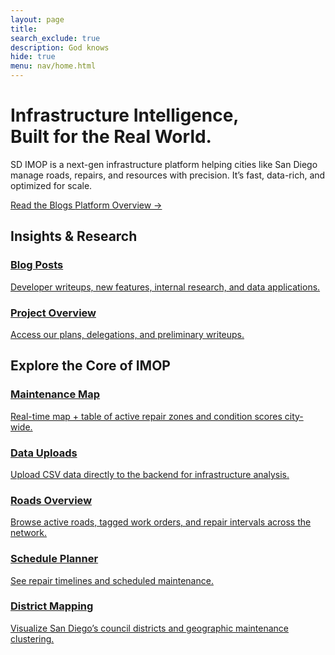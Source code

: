 ```yaml
---
layout: page
title:
search_exclude: true
description: God knows
hide: true
menu: nav/home.html
---
```


<div class="relative py-24 px-6 overflow-hidden max-w-6xl mx-auto">
  <!-- Glowing blob background -->
    <div id="mouseBlob"
       class="absolute w-[600px] h-[600px] bg-gradient-to-br from-accent via-purple-800 to-transparent 
              opacity-20 blur-3xl rounded-full animate-pulse-slow pointer-events-none z-0 transition-transform duration-200">
    </div>

  <!-- Hero content -->
<div class="relative z-10 max-w-5xl mx-auto text-center space-y-8">
    <h1 class="text-5xl md:text-6xl font-extrabold text-transparent bg-clip-text bg-gradient-to-r from-white via-accent to-purple-400 animate-gradient-x">
      Infrastructure Intelligence, <br> Built for the Real World.
    </h1>
    <p class="text-lg text-gray-400 max-w-2xl mx-auto animate-slide-in">
      SD IMOP is a next-gen infrastructure platform helping cities like San Diego manage roads, repairs, and resources with precision. It’s fast, data-rich, and optimized for scale.
    </p>
    <div class="flex flex-col sm:flex-row justify-center gap-4 mt-4 animate-fade-in">
      <a href="{{site.baseurl}}/blogs" class="px-6 py-3 bg-accent text-white font-medium rounded-full shadow-lg hover:bg-white hover:text-accent border border-accent transition duration-300 transform hover:scale-105">
        Read the Blogs
      </a>
      <a href="#modules" class="px-6 py-3 border-2 border-accent text-accent font-medium rounded-full hover:bg-accent hover:text-white transition">
        Platform Overview →
      </a>
    </div>
  </div>
</div>

<!-- Features section -->
<!-- Insights Section -->
<section id="insights" class="py-16 px-6 max-w-6xl mx-auto">
  <h2 class="text-3xl font-bold text-white mb-8">Insights & Research</h2>
  <div class="grid grid-cols-1 sm:grid-cols-2 lg:grid-cols-3 gap-6">
    <a href="{{site.baseurl}}/blogs" class="bg-neutralCard border border-white/10 hover:border-accent p-5 rounded-xl transition group">
      <div class="text-2xl text-accent mb-2"><i class="fas fa-lightbulb"></i></div>
      <h3 class="text-lg font-semibold text-white group-hover:text-accent">Blog Posts</h3>
      <p class="text-gray-400 text-sm">Developer writeups, new features, internal research, and data applications.</p>
    </a>
    <a href="https://github.com/adik1025/imop_frontend/issues/8" class="bg-neutralCard border border-white/10 hover:border-accent p-5 rounded-xl transition group">
      <div class="text-2xl text-accent mb-2"><i class="fas fa-archive"></i></div>
      <h3 class="text-lg font-semibold text-white group-hover:text-accent">Project Overview</h3>
      <p class="text-gray-400 text-sm">Access our plans, delegations, and preliminary writeups.</p>
    </a>
  </div>
</section>

<!-- Core Modules Section -->
<section class="pt-12 pb-20 px-6 max-w-6xl mx-auto" id="modules">
  <h2 class="text-4xl font-extrabold text-transparent bg-clip-text bg-gradient-to-r from-accent via-purple-500 to-white mb-12 animate-gradient-x">
    Explore the Core of IMOP
  </h2>
  <div class="grid grid-cols-1 sm:grid-cols-2 lg:grid-cols-3 gap-8">
    <a href="{{ site.baseurl }}/map" class="group bg-neutralCard border border-white/10 hover:border-accent p-6 rounded-xl transition-all shadow-md">
      <div class="text-3xl text-accent mb-3"><i class="fas fa-map-marked-alt"></i></div>
      <h3 class="text-xl font-semibold group-hover:text-accent">Maintenance Map</h3>
      <p class="text-gray-400 mt-2 text-sm">Real-time map + table of active repair zones and condition scores city-wide.</p>
    </a>
    <a href="{{ site.baseurl }}/pavements" class="group bg-neutralCard border border-white/10 hover:border-accent p-6 rounded-xl transition-all shadow-md">
      <div class="text-3xl text-accent mb-3"><i class="fas fa-file-upload"></i></div>
      <h3 class="text-xl font-semibold group-hover:text-accent">Data Uploads</h3>
      <p class="text-gray-400 mt-2 text-sm">Upload CSV data directly to the backend for infrastructure analysis.</p>
    </a>
    <a href="{{ site.baseurl }}/roads" class="group bg-neutralCard border border-white/10 hover:border-accent p-6 rounded-xl transition-all shadow-md">
      <div class="text-3xl text-accent mb-3"><i class="fas fa-road"></i></div>
      <h3 class="text-xl font-semibold group-hover:text-accent">Roads Overview</h3>
      <p class="text-gray-400 mt-2 text-sm">Browse active roads, tagged work orders, and repair intervals across the network.</p>
    </a>
    <a href="{{ site.baseurl }}/schedule" class="group bg-neutralCard border border-white/10 hover:border-accent p-6 rounded-xl transition-all shadow-md">
      <div class="text-3xl text-accent mb-3"><i class="fas fa-calendar-alt"></i></div>
      <h3 class="text-xl font-semibold group-hover:text-accent">Schedule Planner</h3>
      <p class="text-gray-400 mt-2 text-sm">See repair timelines and scheduled maintenance.</p>
    </a>
    <a href="{{ site.baseurl }}/districts" class="group bg-neutralCard border border-white/10 hover:border-accent p-6 rounded-xl transition-all shadow-md">
      <div class="text-3xl text-accent mb-3"><i class="fas fa-city"></i></div>
      <h3 class="text-xl font-semibold group-hover:text-accent">District Mapping</h3>
      <p class="text-gray-400 mt-2 text-sm">Visualize San Diego’s council districts and geographic maintenance clustering.</p>
    </a>
  </div>
</section>

<script>
  document.addEventListener("DOMContentLoaded", () => {
    const blob = document.getElementById('mouseBlob');
    const hero = document.querySelector('.relative.py-24');

    hero.addEventListener('mousemove', (e) => {
      const rect = hero.getBoundingClientRect();
      const x = e.clientX - rect.left - 300;
      const y = e.clientY - rect.top - 300;

      blob.style.transform = `translate(${x}px, ${y}px)`;
    });

    hero.addEventListener('mouseleave', () => {
      blob.style.transform = `translate(0px, 0px)`;
    });
  });
</script>
